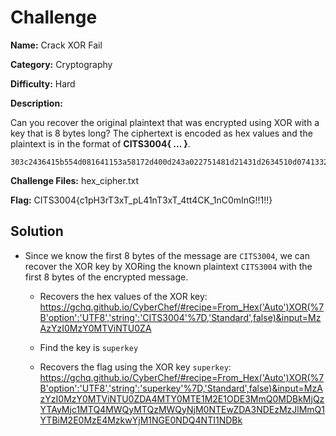 # Challenge

**Name:** Crack XOR Fail

**Category:** Cryptography

**Difficulty:** Hard

**Description:**

Can you recover the original plaintext that was encrypted using XOR with a key that is 8 bytes long? The ciphertext is encoded as hex values and the plaintext is in the format of **CITS3004{ ... }**.

```
303c2436415b554d081641153a58172d400d243a022751481d21431d2634510d0741332e2d5a0b3a4318390b354a444852540d
```

**Challenge Files:** hex_cipher.txt

**Flag:** CITS3004{c1pH3rT3xT_pL41nT3xT_4tt4CK_1nC0mInG!!1!!}

## Solution

* Since we know the first 8 bytes of the message are `CITS3004`, we can recover the XOR key by XORing the known plaintext `CITS3004` with the first 8 bytes of the encrypted message.

  * Recovers the hex values of the XOR key: https://gchq.github.io/CyberChef/#recipe=From_Hex('Auto')XOR(%7B'option':'UTF8','string':'CITS3004'%7D,'Standard',false)&input=MzAzYzI0MzY0MTViNTU0ZA

  * Find the key is `superkey`

  * Recovers the flag using the XOR key `superkey`: https://gchq.github.io/CyberChef/#recipe=From_Hex('Auto')XOR(%7B'option':'UTF8','string':'superkey'%7D,'Standard',false)&input=MzAzYzI0MzY0MTViNTU0ZDA4MTY0MTE1M2E1ODE3MmQ0MDBkMjQzYTAyMjc1MTQ4MWQyMTQzMWQyNjM0NTEwZDA3NDEzMzJlMmQ1YTBiM2E0MzE4MzkwYjM1NGE0NDQ4NTI1NDBk
